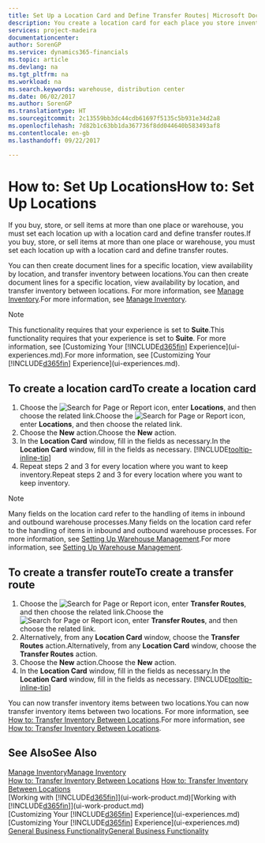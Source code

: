 ```yaml
---
title: Set Up a Location Card and Define Transfer Routes| Microsoft Docs
description: You create a location card for each place you store inventory items, for example, a warehouse or distribution centre, and set up routes to transfer items between locations.
services: project-madeira
documentationcenter: 
author: SorenGP
ms.service: dynamics365-financials
ms.topic: article
ms.devlang: na
ms.tgt_pltfrm: na
ms.workload: na
ms.search.keywords: warehouse, distribution center
ms.date: 06/02/2017
ms.author: SorenGP
ms.translationtype: HT
ms.sourcegitcommit: 2c13559bb3dc44cdb61697f5135c5b931e34d2a8
ms.openlocfilehash: 7d82b1c63bb1da367736f8dd044640b583493af8
ms.contentlocale: en-gb
ms.lasthandoff: 09/22/2017

---
```

# <a name="how-to-set-up-locations"></a><span data-ttu-id="305b4-103">How to: Set Up Locations</span><span class="sxs-lookup"><span data-stu-id="305b4-103">How to: Set Up Locations</span></span>
<span data-ttu-id="305b4-104">If you buy, store, or sell items at more than one place or warehouse, you must set each location up with a location card and define transfer routes.</span><span class="sxs-lookup"><span data-stu-id="305b4-104">If you buy, store, or sell items at more than one place or warehouse, you must set each location up with a location card and define transfer routes.</span></span>

<span data-ttu-id="305b4-105">You can then create document lines for a specific location, view availability by location, and transfer inventory between locations.</span><span class="sxs-lookup"><span data-stu-id="305b4-105">You can then create document lines for a specific location, view availability by location, and transfer inventory between locations.</span></span> <span data-ttu-id="305b4-106">For more information, see [Manage Inventory](inventory-manage-inventory.md).</span><span class="sxs-lookup"><span data-stu-id="305b4-106">For more information, see [Manage Inventory](inventory-manage-inventory.md).</span></span>

> [!NOTE]  
>   <span data-ttu-id="305b4-107">This functionality requires that your experience is set to **Suite**.</span><span class="sxs-lookup"><span data-stu-id="305b4-107">This functionality requires that your experience is set to **Suite**.</span></span> <span data-ttu-id="305b4-108">For more information, see [Customizing Your [!INCLUDE[d365fin](includes/d365fin_md.md)] Experience](ui-experiences.md).</span><span class="sxs-lookup"><span data-stu-id="305b4-108">For more information, see [Customizing Your [!INCLUDE[d365fin](includes/d365fin_md.md)] Experience](ui-experiences.md).</span></span>

## <a name="to-create-a-location-card"></a><span data-ttu-id="305b4-109">To create a location card</span><span class="sxs-lookup"><span data-stu-id="305b4-109">To create a location card</span></span>
1. <span data-ttu-id="305b4-110">Choose the ![Search for Page or Report](media/ui-search/search_small.png "Search for Page or Report icon") icon, enter **Locations**, and then choose the related link.</span><span class="sxs-lookup"><span data-stu-id="305b4-110">Choose the ![Search for Page or Report](media/ui-search/search_small.png "Search for Page or Report icon") icon, enter **Locations**, and then choose the related link.</span></span>
2. <span data-ttu-id="305b4-111">Choose the **New** action.</span><span class="sxs-lookup"><span data-stu-id="305b4-111">Choose the **New** action.</span></span>
3. <span data-ttu-id="305b4-112">In the **Location Card** window, fill in the fields as necessary.</span><span class="sxs-lookup"><span data-stu-id="305b4-112">In the **Location Card** window, fill in the fields as necessary.</span></span> [!INCLUDE[tooltip-inline-tip](includes/tooltip-inline-tip_md.md)]
4. <span data-ttu-id="305b4-113">Repeat steps 2 and 3 for every location where you want to keep inventory.</span><span class="sxs-lookup"><span data-stu-id="305b4-113">Repeat steps 2 and 3 for every location where you want to keep inventory.</span></span>

> [!NOTE]  
> <span data-ttu-id="305b4-114">Many fields on the location card refer to the handling of items in inbound and outbound warehouse processes.</span><span class="sxs-lookup"><span data-stu-id="305b4-114">Many fields on the location card refer to the handling of items in inbound and outbound warehouse processes.</span></span> <span data-ttu-id="305b4-115">For more information, see [Setting Up Warehouse Management](warehouse-setup-warehouse.md).</span><span class="sxs-lookup"><span data-stu-id="305b4-115">For more information, see [Setting Up Warehouse Management](warehouse-setup-warehouse.md).</span></span> 

## <a name="to-create-a-transfer-route"></a><span data-ttu-id="305b4-116">To create a transfer route</span><span class="sxs-lookup"><span data-stu-id="305b4-116">To create a transfer route</span></span>
1. <span data-ttu-id="305b4-117">Choose the ![Search for Page or Report](media/ui-search/search_small.png "Search for Page or Report icon") icon, enter **Transfer Routes**, and then choose the related link.</span><span class="sxs-lookup"><span data-stu-id="305b4-117">Choose the ![Search for Page or Report](media/ui-search/search_small.png "Search for Page or Report icon") icon, enter **Transfer Routes**, and then choose the related link.</span></span>
2. <span data-ttu-id="305b4-118">Alternatively, from any **Location Card** window, choose the **Transfer Routes** action.</span><span class="sxs-lookup"><span data-stu-id="305b4-118">Alternatively, from any **Location Card** window, choose the **Transfer Routes** action.</span></span>
3. <span data-ttu-id="305b4-119">Choose the **New** action.</span><span class="sxs-lookup"><span data-stu-id="305b4-119">Choose the **New** action.</span></span>
4. <span data-ttu-id="305b4-120">In the **Location Card** window, fill in the fields as necessary.</span><span class="sxs-lookup"><span data-stu-id="305b4-120">In the **Location Card** window, fill in the fields as necessary.</span></span> [!INCLUDE[tooltip-inline-tip](includes/tooltip-inline-tip_md.md)]

<span data-ttu-id="305b4-121">You can now transfer inventory items between two locations.</span><span class="sxs-lookup"><span data-stu-id="305b4-121">You can now transfer inventory items between two locations.</span></span> <span data-ttu-id="305b4-122">For more information, see [How to: Transfer Inventory Between Locations](inventory-how-transfer-between-locations.md).</span><span class="sxs-lookup"><span data-stu-id="305b4-122">For more information, see [How to: Transfer Inventory Between Locations](inventory-how-transfer-between-locations.md).</span></span>    

## <a name="see-also"></a><span data-ttu-id="305b4-123">See Also</span><span class="sxs-lookup"><span data-stu-id="305b4-123">See Also</span></span>
[<span data-ttu-id="305b4-124">Manage Inventory</span><span class="sxs-lookup"><span data-stu-id="305b4-124">Manage Inventory</span></span>](inventory-manage-inventory.md)  
<span data-ttu-id="305b4-125">[How to: Transfer Inventory Between Locations](inventory-how-transfer-between-locations.md)  </span><span class="sxs-lookup"><span data-stu-id="305b4-125">[How to: Transfer Inventory Between Locations](inventory-how-transfer-between-locations.md)  </span></span>  
<span data-ttu-id="305b4-126">[Working with [!INCLUDE[d365fin](includes/d365fin_md.md)]](ui-work-product.md)</span><span class="sxs-lookup"><span data-stu-id="305b4-126">[Working with [!INCLUDE[d365fin](includes/d365fin_md.md)]](ui-work-product.md)</span></span>  
<span data-ttu-id="305b4-127">[Customizing Your [!INCLUDE[d365fin](includes/d365fin_md.md)] Experience](ui-experiences.md)</span><span class="sxs-lookup"><span data-stu-id="305b4-127">[Customizing Your [!INCLUDE[d365fin](includes/d365fin_md.md)] Experience](ui-experiences.md)</span></span>  
[<span data-ttu-id="305b4-128">General Business Functionality</span><span class="sxs-lookup"><span data-stu-id="305b4-128">General Business Functionality</span></span>](ui-across-business-areas.md)

